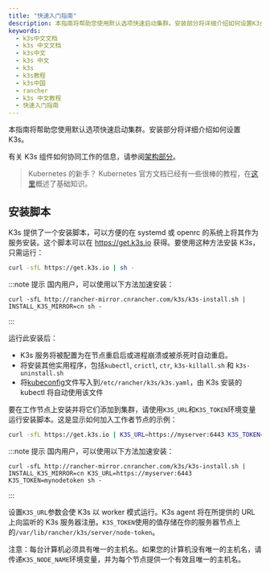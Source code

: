 ```yaml
---
title: "快速入门指南"
description: 本指南将帮助您使用默认选项快速启动集群。安装部分将详细介绍如何设置K3s。
keywords:
  - k3s中文文档
  - k3s 中文文档
  - k3s中文
  - k3s 中文
  - k3s
  - k3s教程
  - k3s中国
  - rancher
  - k3s 中文教程
  - 快速入门指南
---
```


本指南将帮助您使用默认选项快速启动集群。安装部分将详细介绍如何设置 K3s。

有关 K3s 组件如何协同工作的信息，请参阅[架构部分](/docs/k3s/architecture/_index#具有外部数据库的高可用k3s-server)。

> Kubernetes 的新手？ Kubernetes 官方文档已经有一些很棒的教程，在[这里](https://kubernetes.io/docs/tutorials/kubernetes-basics/)概述了基础知识。

## 安装脚本

K3s 提供了一个安装脚本，可以方便的在 systemd 或 openrc 的系统上将其作为服务安装。这个脚本可以在 https://get.k3s.io 获得。要使用这种方法安装 K3s，只需运行：

```bash
curl -sfL https://get.k3s.io | sh -
```

:::note 提示
国内用户，可以使用以下方法加速安装：

```
curl -sfL http://rancher-mirror.cnrancher.com/k3s/k3s-install.sh | INSTALL_K3S_MIRROR=cn sh -
```

:::

运行此安装后：

- K3s 服务将被配置为在节点重启后或进程崩溃或被杀死时自动重启。
- 将安装其他实用程序，包括`kubectl`, `crictl`, `ctr`, `k3s-killall.sh` 和 `k3s-uninstall.sh`
- 将[kubeconfig](https://kubernetes.io/docs/concepts/configuration/organize-cluster-access-kubeconfig/)文件写入到`/etc/rancher/k3s/k3s.yaml`，由 K3s 安装的 kubectl 将自动使用该文件

要在工作节点上安装并将它们添加到集群，请使用`K3S_URL`和`K3S_TOKEN`环境变量运行安装脚本。这是显示如何加入工作者节点的示例：

```bash
curl -sfL https://get.k3s.io | K3S_URL=https://myserver:6443 K3S_TOKEN=mynodetoken sh -
```

:::note 提示
国内用户，可以使用以下方法加速安装：

```
curl -sfL http://rancher-mirror.cnrancher.com/k3s/k3s-install.sh | INSTALL_K3S_MIRROR=cn K3S_URL=https://myserver:6443 K3S_TOKEN=mynodetoken sh -
```

:::

设置`K3S_URL`参数会使 K3s 以 worker 模式运行。K3s agent 将在所提供的 URL 上向监听的 K3s 服务器注册。`K3S_TOKEN`使用的值存储在你的服务器节点上的`/var/lib/rancher/k3s/server/node-token`。

注意：每台计算机必须具有唯一的主机名。如果您的计算机没有唯一的主机名，请传递`K3S_NODE_NAME`环境变量，并为每个节点提供一个有效且唯一的主机名。
